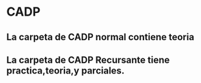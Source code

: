 # CADP
## La carpeta de CADP normal contiene teoria
## La carpeta de CADP Recursante tiene practica,teoria,y parciales. 
